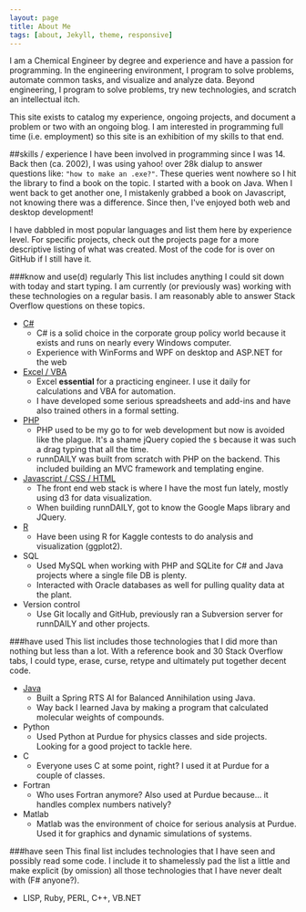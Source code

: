 ```yaml
---
layout: page
title: About Me
tags: [about, Jekyll, theme, responsive]
---
```


I am a Chemical Engineer by degree and experience and have a passion for programming.  In the engineering environment, I program to solve problems, automate common tasks, and visualize and analyze data.  Beyond engineering, I program to solve problems, try new technologies, and scratch an intellectual itch.

This site exists to catalog my experience, ongoing projects, and document a problem or two with an ongoing blog.  I am interested in programming full time (i.e. employment) so this site is an exhibition of my skills to that end.

##skills / experience
I have been involved in programming since I was 14.  Back then (ca. 2002), I was using yahoo! over 28k dialup to answer questions like: ``"how to make an .exe?"``.  These queries went nowhere so I hit the library to find a book on the topic.  I started with a book on Java.  When I went back to get another one, I mistakenly grabbed a book on Javascript, not knowing there was a difference.  Since then, I've enjoyed both web and desktop development!

I have dabbled in most popular languages and list them here by experience level.  For specific projects, check out the projects page for a more descriptive listing of what was created.  Most of the code for is over on GitHub if I still have it.

###know and use(d) regularly
This list includes anything I could sit down with today and start typing.  I am currently (or previously was) working with these technologies on a regular basis.  I am reasonably able to answer Stack Overflow questions on these topics.

 - [C#][1]
   - C# is a solid choice in the corporate group policy world because it exists and runs on nearly every Windows computer.
   - Experience with WinForms and WPF on desktop and ASP.NET for the web
 - [Excel / VBA](/project/excel/)
   - Excel **essential** for a practicing engineer.  I use it daily for calculations and VBA for automation.
   - I have developed some serious spreadsheets and add-ins and have also trained others in a formal setting.
 - [PHP](/project/runndaily-portfolio-page/)
   - PHP used to be my go to for web development but now is avoided like the plague.  It's a shame jQuery copied the `$` because it was such a drag typing that all the time.
   - runnDAILY was built from scratch with PHP on the backend.  This included building an MVC framework and templating engine.
 - [Javascript / CSS / HTML](/project/html-css-javascript/)
     - The front end web stack is where I have the most fun lately, mostly using d3 for data visualization.
     - When building runnDAILY, got to know the Google Maps library and JQuery.
 - [R](/project/kaggle-contest-portfolio/)
   - Have been using R for Kaggle contests to do analysis and visualization (ggplot2).
 - SQL
   - Used MySQL when working with PHP and SQLite for C# and Java projects where a single file DB is plenty.
   - Interacted with Oracle databases as well for pulling quality data at the plant.
 - Version control
   - Use Git locally and GitHub, previously ran a Subversion server for runnDAILY and other projects.

###have used
This list includes those technologies that I did more than nothing but less than a lot.  With a reference book and 30 Stack Overflow tabs, I could type, erase, curse, retype and ultimately put together decent code.

 - [Java](/project/java-and-spring-rts-ai/)
   - Built a Spring RTS AI for Balanced Annihilation using Java.
   - Way back I learned Java by making a program that calculated molecular weights of compounds.
 - Python
   - Used Python at Purdue for physics classes and side projects.  Looking for a good project to tackle here.
 - C
   - Everyone uses C at some point, right?  I used it at Purdue for a couple of classes.
 - Fortran
   - Who uses Fortran anymore?  Also used at Purdue because... it handles complex numbers natively?
 - Matlab
   - Matlab was the environment of choice for serious analysis at Purdue.  Used it for graphics and dynamic simulations of systems.

###have seen
This final list includes technologies that I have seen and possibly read some code.  I include it to shamelessly pad the list a little and make explicit (by omission) all those technologies that I have never dealt with (F# anyone?).

 - LISP, Ruby, PERL, C++, VB.NET

[1]: /project/c(sharp)-portfolio-page/
